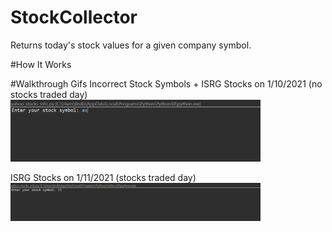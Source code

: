 # StockCollector
 Returns today's stock values for a given company symbol. 
 
 #How It Works
 
 #Walkthrough Gifs
 Incorrect Stock Symbols + ISRG Stocks on 1/10/2021 (no stocks traded day)\
 <img src ="walkthroughNoStocks.gif" width=400> <br>
 
 ISRG Stocks on 1/11/2021 (stocks traded day)\
<img src="walkthroughStocks.gif" width=400><br>

